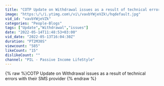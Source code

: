 ```yaml
---
title: "COTP Update on Withdrawal issues as a result of technical errors with their SMS provider"
image: "https:\/\/i.ytimg.com\/vi\/vavbYWjeVZk\/hqdefault.jpg"
vid_id: "vavbYWjeVZk"
categories: "People-Blogs"
tags: ["Update","Withdrawal","issues"]
date: "2022-05-14T11:48:53+03:00"
vid_date: "2022-05-13T16:04:30Z"
duration: "PT2M30S"
viewcount: "585"
likeCount: "15"
dislikeCount: ""
channel: "PIL - Passive Income LifeStyle"
---
```

{% raw %}COTP Update on Withdrawal issues as a result of technical errors with their SMS provider {% endraw %}
